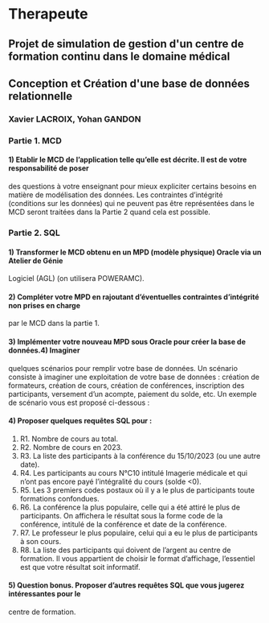 # Therapeute
## Projet de simulation de gestion d'un centre de formation continu dans le domaine médical
## Conception et Création d'une base de données relationnelle

### Xavier LACROIX, Yohan GANDON

### Partie 1. MCD
#### 1) Etablir le MCD de l’application telle qu’elle est décrite. Il est de votre responsabilité de poser
des questions à votre enseignant pour mieux expliciter certains besoins en matière de
modélisation des données. Les contraintes d’intégrité (conditions sur les données) qui ne
peuvent pas être représentées dans le MCD seront traitées dans la Partie 2 quand cela est
possible.

### Partie 2. SQL
#### 1) Transformer le MCD obtenu en un MPD (modèle physique) Oracle via un Atelier de Génie
Logiciel (AGL) (on utilisera POWERAMC).
#### 2) Compléter votre MPD en rajoutant d’éventuelles contraintes d’intégrité non prises en charge
par le MCD dans la partie 1.
#### 3) Implémenter votre nouveau MPD sous Oracle pour créer la base de données.4) Imaginer
quelques scénarios pour remplir votre base de données. Un scénario consiste à imaginer une
exploitation de votre base de données : création de formateurs, création de cours, création
de conférences, inscription des participants, versement d’un acompte, paiement du solde,
etc. Un exemple de scénario vous est proposé ci-dessous :
#### 4) Proposer quelques requêtes SQL pour :
1. R1. Nombre de cours au total.
2. R2. Nombre de cours en 2023.
3. R3. La liste des participants à la conférence du 15/10/2023 (ou une autre date).
4. R4. Les participants au cours N°C10 intitulé Imagerie médicale et qui n’ont pas
encore payé l’intégralité du cours (solde <0).
5. R5. Les 3 premiers codes postaux où il y a le plus de participants toute
formations confondues.
6. R6. La conférence la plus populaire, celle qui a été attiré le plus de participants.
On affichera le résultat sous la forme code de la conférence, intitulé de la
conférence et date de la conférence.
7. R7. Le professeur le plus populaire, celui qui a eu le plus de participants à son
cours.
8. R8. La liste des participants qui doivent de l’argent au centre de formation. Il
vous appartient de choisir le format d’affichage, l’essentiel est que votre résultat
soit informatif.
#### 5) Question bonus. Proposer d’autres requêtes SQL que vous jugerez intéressantes pour le
centre de formation.